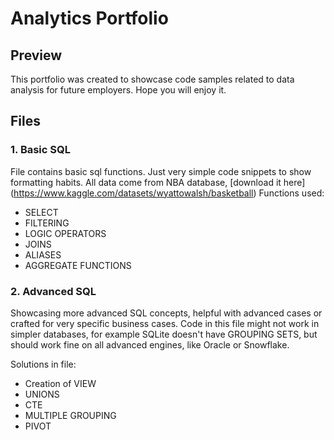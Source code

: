 # Analytics Portfolio

## Preview
This portfolio was created to showcase code samples related to data analysis for future employers. Hope you will enjoy it. 

## Files

### 1. Basic SQL
File contains basic sql functions. Just very simple code snippets to show formatting habits.
All data come from NBA database, [download it here] (https://www.kaggle.com/datasets/wyattowalsh/basketball)
Functions used:
- SELECT
- FILTERING
- LOGIC OPERATORS
- JOINS
- ALIASES
- AGGREGATE FUNCTIONS

### 2. Advanced SQL
Showcasing more advanced SQL concepts, helpful with advanced cases or crafted for very specific business cases.
Code in this file might not work in simpler databases, for example SQLite doesn't have GROUPING SETS, but should work fine on all advanced engines, like Oracle or Snowflake.

Solutions in file:
- Creation of VIEW
- UNIONS
- CTE
- MULTIPLE GROUPING
- PIVOT


